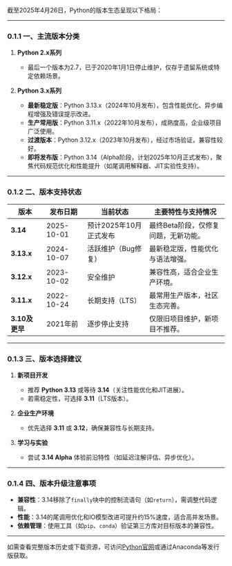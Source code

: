 截至2025年4月26日，Python的版本生态呈现以下格局：

---

### 0.1.1 一、**主流版本分类**
1. **Python 2.x系列**  
   - 最后一个版本为2.7，已于2020年1月1日停止维护，仅存于遗留系统或特定依赖场景。

2. **Python 3.x系列**  
   - **最新稳定版**：Python 3.13.x（2024年10月发布），包含性能优化、异步编程增强及错误提示改进。  
   - **生产常用版**：Python 3.11.x（2022年10月发布），成熟度高，企业级项目广泛使用。  
   - **过渡版本**：Python 3.12.x（2023年10月发布），经过市场验证，兼容性较好。  
   - **即将发布版**：Python 3.14（Alpha阶段，计划2025年10月正式发布），聚焦代码规范优化和性能提升（如尾调用解释器、JIT实验性支持）。

---

### 0.1.2 二、**版本支持状态**
| 版本        | 发布日期   | 当前状态               | 主要特性与支持情况                     |
|-------------|------------|------------------------|----------------------------------------|
| **3.14**    | 2025-10-01 | 预计2025年10月正式发布 | 最终Beta阶段，仅修复问题，无新功能。 |
| **3.13.x**  | 2024-10-07 | 活跃维护（Bug修复）    | 最新稳定版，性能优化与语法增强。   |
| **3.12.x**  | 2023-10-02 | 安全维护               | 兼容性高，适合企业生产环境。     |
| **3.11.x**  | 2022-10-24 | 长期支持（LTS）        | 最常用生产版本，社区生态完善。   |
| **3.10及更早** | 2021年前  | 逐步停止支持          | 仅限旧项目维护，新项目不推荐。   |

---

### 0.1.3 三、**版本选择建议**
1. **新项目开发**  
   - 推荐 **Python 3.13** 或等待 **3.14**（关注性能优化和JIT进展）。  
   - 若需稳定性，可选择 **3.11**（LTS版本）。

2. **企业生产环境**  
   - 优先选择 **3.11** 或 **3.12**，确保兼容性与长期支持。

3. **学习与实验**  
   - 尝试 **3.14 Alpha** 体验前沿特性（如延迟注解评估、异步优化）。

---

### 0.1.4 四、**版本升级注意事项**
- **兼容性**：3.14移除了`finally`块中的控制流语句（如`return`），需调整代码逻辑。
- **性能**：3.14的尾调用优化和IO模型改进可提升约15%速度，适合高并发场景。
- **依赖管理**：使用工具（如`pip`、`conda`）验证第三方库对目标版本的兼容性。

---

如需查看完整版本历史或下载资源，可访问[Python官网](https://www.python.org/downloads/)或通过Anaconda等发行版获取。